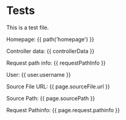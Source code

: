 Tests
=====

This is a test file.

Homepage: {{ path('homepage') }}

Controller data: {{ controllerData }}

Request path info: {{ requestPathInfo }}

User: {{ user.username }}

Source File URL: {{ page.sourceFile.url }}

Source Path: {{ page.sourcePath }}

Request Pathinfo: {{ page.request.pathinfo }}

